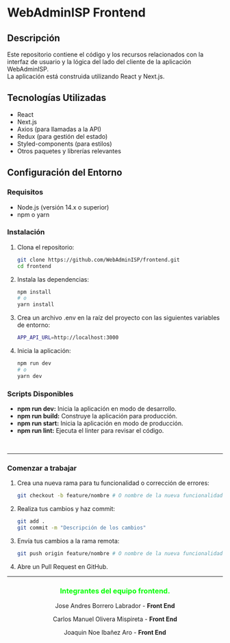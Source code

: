 # WebAdminISP Frontend

## Descripción

Este repositorio contiene el código y los recursos relacionados con la interfaz de usuario y la lógica del lado del cliente de la aplicación WebAdminISP.<br> 
La aplicación está construida utilizando React y Next.js.

## Tecnologías Utilizadas

- React
- Next.js
- Axios (para llamadas a la API)
- Redux (para gestión del estado)
- Styled-components (para estilos)
- Otros paquetes y librerías relevantes

## Configuración del Entorno

### Requisitos

- Node.js (versión 14.x o superior)
- npm o yarn

### Instalación

1. Clona el repositorio:

    ```bash
   git clone https://github.com/WebAdminISP/frontend.git
   cd frontend
    ```

2. Instala las dependencias:

    ```bash
    npm install
    # o
    yarn install
    ```
3. Crea un archivo .env en la raíz del proyecto con las siguientes variables de entorno:

    ```bash
    APP_API_URL=http://localhost:3000
    ```

4. Inicia la aplicación:

    ```bash
    npm run dev
    # o
    yarn dev
    ```

### Scripts Disponibles
* **npm run dev:** Inicia la aplicación en modo de desarrollo.
* **npm run build:** Construye la aplicación para producción.
* **npm run start:** Inicia la aplicación en modo de producción.
* **npm run lint:** Ejecuta el linter para revisar el código.

<br>

---

### Comenzar a trabajar

1. Crea una nueva rama para tu funcionalidad o corrección de errores:

    ```bash
    git checkout -b feature/nombre # O nombre de la nueva funcionalidad
    ```

2. Realiza tus cambios y haz commit:

    ```bash
    git add .
    git commit -m "Descripción de los cambios"
    ```

3. Envía tus cambios a la rama remota:

    ```bash
    git push origin feature/nombre # O nombre de la nueva funcionalidad
    ```

4. Abre un Pull Request en GitHub.



---

### <font color='lime'><p align="center">Integrantes del equipo frontend.</p></font>
<p align="center">Jose Andres Borrero Labrador - <b>Front End</b></p>
<p align="center">Carlos Manuel Olivera Mispireta - <b>Front End</b></p>
<p align="center">Joaquin Noe Ibañez Aro - <b>Front End</b></p>